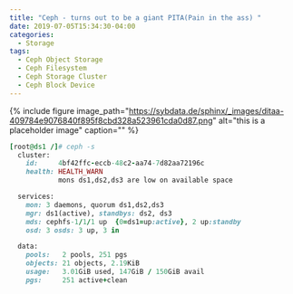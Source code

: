 ```yaml
---
title: "Ceph - turns out to be a giant PITA(Pain in the ass) "
date: 2019-07-05T15:34:30-04:00
categories:
  - Storage
tags:
  - Ceph Object Storage
  - Ceph Filesystem
  - Ceph Storage Cluster
  - Ceph Block Device
---
```

{% include figure image_path="https://sybdata.de/sphinx/_images/ditaa-409784e9076840f895f8cbd328a523961cda0d87.png" alt="this is a placeholder image" caption="" %}
```ruby
[root@ds1 /]# ceph -s
  cluster:
    id:     4bf42ffc-eccb-48c2-aa74-7d82aa72196c
    health: HEALTH_WARN
            mons ds1,ds2,ds3 are low on available space

  services:
    mon: 3 daemons, quorum ds1,ds2,ds3
    mgr: ds1(active), standbys: ds2, ds3
    mds: cephfs-1/1/1 up  {0=ds1=up:active}, 2 up:standby
    osd: 3 osds: 3 up, 3 in

  data:
    pools:   2 pools, 251 pgs
    objects: 21 objects, 2.19KiB
    usage:   3.01GiB used, 147GiB / 150GiB avail
    pgs:     251 active+clean
```
